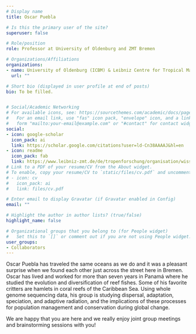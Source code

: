 ```yaml
---
# Display name
title: Oscar Puebla

# Is this the primary user of the site?
superuser: false

# Role/position
role: Professor at University of Oldenburg and ZMT Bremen

# Organizations/Affiliations
organizations:
- name: University of Oldenburg (ICBM) & Leibniz Centre for Tropical Marine Research (ZMT) Bremen
  url: ""

# Short bio (displayed in user profile at end of posts)
bio: To be filled.


# Social/Academic Networking
# For available icons, see: https://sourcethemes.com/academic/docs/page-builder/#icons
#   For an email link, use "fas" icon pack, "envelope" icon, and a link in the
#   form "mailto:your-email@example.com" or "#contact" for contact widget.
social:
- icon: google-scholar
  icon_pack: ai
  link: https://scholar.google.com/citations?user=ld-Cn38AAAAJ&hl=en
- icon: readme
  icon_pack: fab
  link: https://www.leibniz-zmt.de/de/tropenforschung/organisation/wissenschaftliche-abteilungen-struktur/oekologie/ag-fischoekologie-und-evolution.html
# Link to a PDF of your resume/CV from the About widget.
# To enable, copy your resume/CV to `static/files/cv.pdf` and uncomment the lines below.
# - icon: cv
#   icon_pack: ai
#   link: files/cv.pdf

# Enter email to display Gravatar (if Gravatar enabled in Config)
email: ""

# Highlight the author in author lists? (true/false)
highlight_name: false

# Organizational groups that you belong to (for People widget)
#   Set this to `[]` or comment out if you are not using People widget.
user_groups:
- Collaborators
---
```


Oscar Puebla has traveled the same oceans as we do and it was a pleasant surprise when we found each other just across the street here in Bremen. Oscar has lived and worked for more than seven years in Panamá where he studied the evolution and diversification of reef fishes. Some of his favorite critters are hamlets in coral reefs of the Caribbean Sea. Using whole genome sequencing data, his group is studying dispersal, adaptation, speciation, and adaptive radiation, and the implications of these processes for population management and conservation during global change.

We are happy that you are here and we really enjoy joint group meetings and brainstorming sessions with you!
